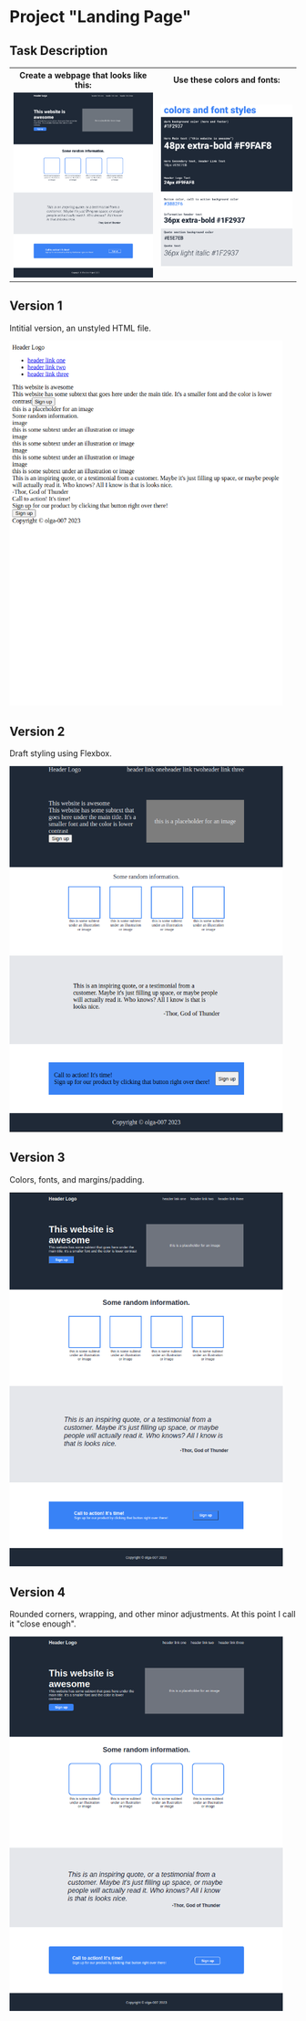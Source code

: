 # Project "Landing Page"
## Task Description
<table>
  <tr>
    <th>Create a webpage that looks like this:</th>
    <th>Use these colors and fonts:</th>
  </tr>
  <tr>
    <td><img width="600" src="./example.png">
    </td>
    <td><img width="600" src="./colors-and-fonts.png"></td>
  </tr>
</table>


## Version 1 
Intitial version, an unstyled HTML file.

<img width="480" src="versions/version1.png">


## Version 2 
Draft styling using Flexbox.

<img width="480" src="versions/version2.png">


## Version 3 
Colors, fonts, and margins/padding.

<img width="480" src="versions/version3.png">


## Version 4 
Rounded corners, wrapping, and other minor adjustments. At this point I call it "close enough".

<img width="480" src="versions/version4.png">
